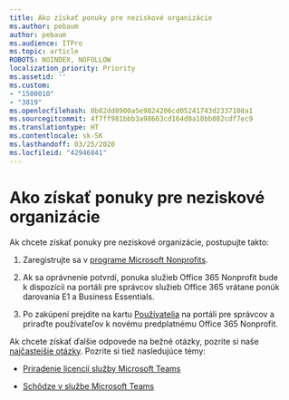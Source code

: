 ```yaml
---
title: Ako získať ponuky pre neziskové organizácie
ms.author: pebaum
author: pebaum
ms.audience: ITPro
ms.topic: article
ROBOTS: NOINDEX, NOFOLLOW
localization_priority: Priority
ms.assetid: ''
ms.custom:
- "1500010"
- "3819"
ms.openlocfilehash: 8b82dd8900a5e9824206cd05241743d2337108a1
ms.sourcegitcommit: 4f7ff981bbb3a98663cd164d0a10bb082cdf7ec9
ms.translationtype: HT
ms.contentlocale: sk-SK
ms.lasthandoff: 03/25/2020
ms.locfileid: "42946841"
---
```

# <a name="how-to-get-nonprofit-offers"></a>Ako získať ponuky pre neziskové organizácie

Ak chcete získať ponuky pre neziskové organizácie, postupujte takto:

1. Zaregistrujte sa v [programe Microsoft Nonprofits](https://go.microsoft.com/fwlink/p/?linkid=2008962).

2. Ak sa oprávnenie potvrdí, ponuka služieb Office 365 Nonprofit bude k dispozícii na portáli pre správcov služieb Office 365 vrátane ponúk darovania E1 a Business Essentials.

3. Po zakúpení prejdite na kartu [Používatelia](https://admin.microsoft.com/Adminportal/Home#/users) na portáli pre správcov a priraďte používateľov k novému predplatnému Office 365 Nonprofit.

Ak chcete získať ďalšie odpovede na bežné otázky, pozrite si naše [najčastejšie otázky](https://www.microsoft.com/microsoft-365/nonprofit/office-365-nonprofit#coreui-heading-67lnrlz). Pozrite si tiež nasledujúce témy:

- [Priradenie licencií služby Microsoft Teams](https://docs.microsoft.com/MicrosoftTeams/assign-teams-licenses)

- [Schôdze v službe Microsoft Teams](https://docs.microsoft.com/MicrosoftTeams/tutorial-meetings-in-teams)